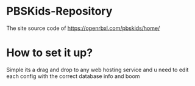 # PBSKids-Repository
The site source code of https://openrbxl.com/pbskids/home/

# How to set it up?
Simple its a drag and drop to any web hosting service and u need to edit each config with the correct database info and boom
